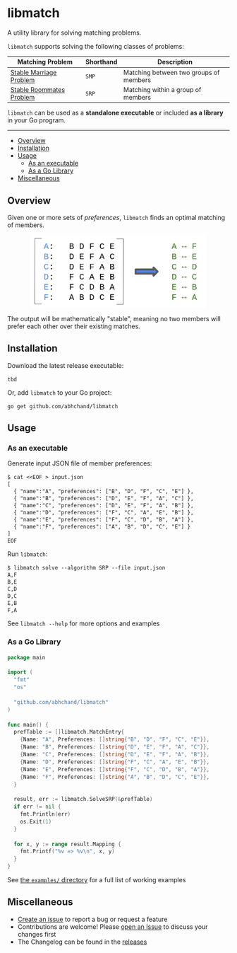 # libmatch

A utility library for solving matching problems.

`libmatch` supports solving the following classes of problems:

| Matching Problem | Shorthand | Description |
|---|---|---|
| [Stable Marriage Problem](https://en.wikipedia.org/wiki/Stable_marriage_problem) | `SMP` | Matching between two groups of members |
| [Stable Roommates Problem](https://en.wikipedia.org/wiki/Stable_roommates_problem) | `SRP` | Matching within a group of members |

`libmatch` can be used as a **standalone executable** or included **as a library** in your Go program.

---

- [Overview](#overview)
- [Installation](#installation)
- [Usage](#usage)
  * [As an executable](#as-an-executable)
  * [As a Go Library](#as-a-go-library)
- [Miscellaneous](#miscellaneous)

## <a name="overview">Overview

Given one or more sets of *preferences*, `libmatch` finds an optimal matching of members.

<div align="center">
  <img src="https://github.com/abhchand/libmatch/raw/main/meta/matching.png" width="400px" />
</div>

The output will be mathematically "stable", meaning no two members will prefer each other over their existing matches.

## <a name="installation"></a>Installation

Download the latest release executable:

```shell
tbd
```

Or, add `libmatch` to your Go project:

```shell
go get github.com/abhchand/libmatch
```

## <a name="usage">Usage

### <a name="as-an-executable">As an executable


Generate input JSON file of member preferences:

```shell
$ cat <<EOF > input.json
[
  { "name":"A", "preferences": ["B", "D", "F", "C", "E"] },
  { "name":"B", "preferences": ["D", "E", "F", "A", "C"] },
  { "name":"C", "preferences": ["D", "E", "F", "A", "B"] },
  { "name":"D", "preferences": ["F", "C", "A", "E", "B"] },
  { "name":"E", "preferences": ["F", "C", "D", "B", "A"] },
  { "name":"F", "preferences": ["A", "B", "D", "C", "E"] }
]
EOF
```

Run `libmatch`:

```shell
$ libmatch solve --algorithm SRP --file input.json
A,F
B,E
C,D
D,C
E,B
F,A
```

See `libmatch --help` for more options and examples

### <a name="as-a-go-library">As a Go Library

```go
package main

import (
  "fmt"
  "os"

  "github.com/abhchand/libmatch"
)

func main() {
  prefTable := []libmatch.MatchEntry{
    {Name: "A", Preferences: []string{"B", "D", "F", "C", "E"}},
    {Name: "B", Preferences: []string{"D", "E", "F", "A", "C"}},
    {Name: "C", Preferences: []string{"D", "E", "F", "A", "B"}},
    {Name: "D", Preferences: []string{"F", "C", "A", "E", "B"}},
    {Name: "E", Preferences: []string{"F", "C", "D", "B", "A"}},
    {Name: "F", Preferences: []string{"A", "B", "D", "C", "E"}},
  }

  result, err := libmatch.SolveSRP(&prefTable)
  if err != nil {
    fmt.Println(err)
    os.Exit(1)
  }

  for x, y := range result.Mapping {
    fmt.Printf("%v => %v\n", x, y)
  }
}
```

See [the `examples/` directory](examples/) for a full list of working examples

## <a name="miscellaneous">Miscellaneous

* [Create an issue](https://github.com/abhchand/libmatch/issues/new) to report a bug or request a feature
* Contributions are welcome! Please [open an Issue](https://github.com/abhchand/libmatch/issues/new) to discuss your changes first
* The Changelog can be found in the [releases](https://github.com/abhchand/libmatch/releases)
